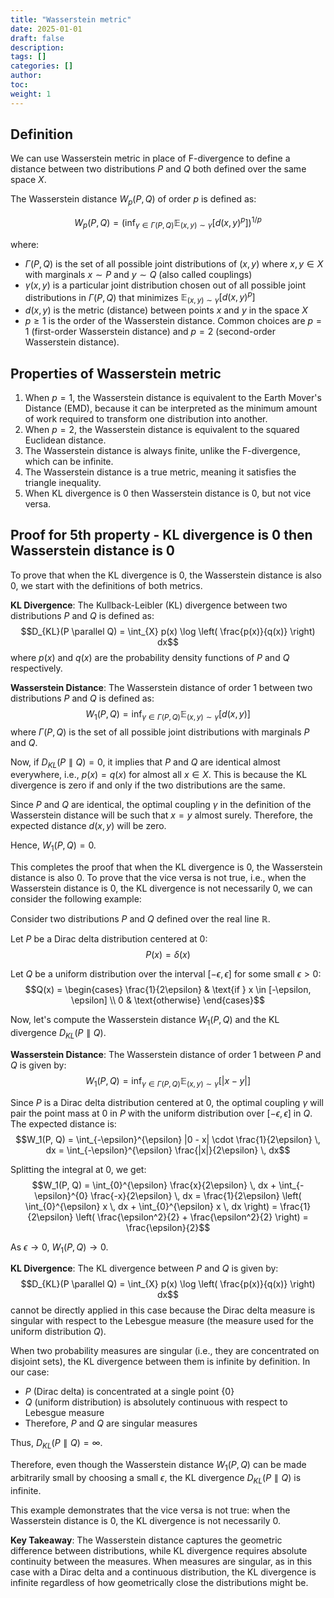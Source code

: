```yaml
---
title: "Wasserstein metric"
date: 2025-01-01
draft: false
description:
tags: []
categories: []
author:
toc:
weight: 1
---
```


## Definition

We can use Wasserstein metric in place of F-divergence to define a distance between two distributions $P$ and $Q$ both defined over the same space $X$.

The Wasserstein distance $W_p(P,Q)$ of order $p$ is defined as:

$$W_p(P,Q) = \left( \inf_{\gamma \in \Gamma(P,Q)} \mathbb{E}_{(x,y) \sim \gamma} [d(x,y)^p] \right)^{1/p}$$

where:

- $\Gamma(P,Q)$ is the set of all possible joint distributions of $(x,y)$ where $x,y \in X$ with marginals $x \sim P$ and $y \sim Q$ (also called couplings)
- $\gamma(x,y)$ is a particular joint distribution chosen out of all possible joint distributions in $\Gamma(P,Q)$ that minimizes $\mathbb{E}_{(x,y) \sim \gamma} [d(x,y)^p]$
- $d(x,y)$ is the metric (distance) between points $x$ and $y$ in the space $X$
- $p \geq 1$ is the order of the Wasserstein distance. Common choices are $p=1$ (first-order Wasserstein distance) and $p=2$ (second-order Wasserstein distance).

## Properties of Wasserstein metric
1. When $p=1$, the Wasserstein distance is equivalent to the Earth Mover's Distance (EMD), because it can be interpreted as the minimum amount of work required to transform one distribution into another.
2. When $p=2$, the Wasserstein distance is equivalent to the squared Euclidean distance.
3. The Wasserstein distance is always finite, unlike the F-divergence, which can be infinite.
4. The Wasserstein distance is a true metric, meaning it satisfies the triangle inequality.
5. When KL divergence is $0$ then Wasserstein distance is $0$, but not vice versa.

## Proof for 5th property - KL divergence is 0 then Wasserstein distance is 0
To prove that when the KL divergence is 0, the Wasserstein distance is also 0, we start with the definitions of both metrics.

**KL Divergence**: The Kullback-Leibler (KL) divergence between two distributions $P$ and $Q$ is defined as:
$$D_{KL}(P \parallel Q) = \int_{X} p(x) \log \left( \frac{p(x)}{q(x)} \right) dx$$
where $p(x)$ and $q(x)$ are the probability density functions of $P$ and $Q$ respectively.

**Wasserstein Distance**: The Wasserstein distance of order 1 between two distributions $P$ and $Q$ is defined as:
$$W_1(P,Q) = \inf_{\gamma \in \Gamma(P,Q)} \mathbb{E}_{(x,y) \sim \gamma} [d(x,y)]$$
where $\Gamma(P,Q)$ is the set of all possible joint distributions with marginals $P$ and $Q$.

Now, if $D_{KL}(P \parallel Q) = 0$, it implies that $P$ and $Q$ are identical almost everywhere, i.e., $p(x) = q(x)$ for almost all $x \in X$. This is because the KL divergence is zero if and only if the two distributions are the same.

Since $P$ and $Q$ are identical, the optimal coupling $\gamma$ in the definition of the Wasserstein distance will be such that $x = y$ almost surely. Therefore, the expected distance $d(x,y)$ will be zero.

Hence, $W_1(P,Q) = 0$.

This completes the proof that when the KL divergence is 0, the Wasserstein distance is also 0.
To prove that the vice versa is not true, i.e., when the Wasserstein distance is 0, the KL divergence is not necessarily 0, we can consider the following example:

Consider two distributions $P$ and $Q$ defined over the real line $\mathbb{R}$.

Let $P$ be a Dirac delta distribution centered at 0:
$$P(x) = \delta(x)$$

Let $Q$ be a uniform distribution over the interval $[-\epsilon, \epsilon]$ for some small $\epsilon > 0$:
$$Q(x) = \begin{cases} 
\frac{1}{2\epsilon} & \text{if } x \in [-\epsilon, \epsilon] \\
0 & \text{otherwise}
\end{cases}$$

Now, let's compute the Wasserstein distance $W_1(P, Q)$ and the KL divergence $D_{KL}(P \parallel Q)$.

**Wasserstein Distance**: The Wasserstein distance of order 1 between $P$ and $Q$ is given by:
$$W_1(P, Q) = \inf_{\gamma \in \Gamma(P, Q)} \mathbb{E}_{(x,y) \sim \gamma} [|x - y|]$$

Since $P$ is a Dirac delta distribution centered at 0, the optimal coupling $\gamma$ will pair the point mass at 0 in $P$ with the uniform distribution over $[-\epsilon, \epsilon]$ in $Q$. The expected distance is:
$$W_1(P, Q) = \int_{-\epsilon}^{\epsilon} |0 - x| \cdot \frac{1}{2\epsilon} \, dx = \int_{-\epsilon}^{\epsilon} \frac{|x|}{2\epsilon} \, dx$$

Splitting the integral at 0, we get:
$$W_1(P, Q) = \int_{0}^{\epsilon} \frac{x}{2\epsilon} \, dx + \int_{-\epsilon}^{0} \frac{-x}{2\epsilon} \, dx = \frac{1}{2\epsilon} \left( \int_{0}^{\epsilon} x \, dx + \int_{0}^{\epsilon} x \, dx \right) = \frac{1}{2\epsilon} \left( \frac{\epsilon^2}{2} + \frac{\epsilon^2}{2} \right) = \frac{\epsilon}{2}$$

As $\epsilon \to 0$, $W_1(P, Q) \to 0$.

**KL Divergence**: The KL divergence between $P$ and $Q$ is given by:
$$D_{KL}(P \parallel Q) = \int_{X} p(x) \log \left( \frac{p(x)}{q(x)} \right) dx$$
cannot be directly applied in this case because the Dirac delta measure is singular with respect to the Lebesgue measure (the measure used for the uniform distribution $Q$).

When two probability measures are singular (i.e., they are concentrated on disjoint sets), the KL divergence between them is infinite by definition. In our case:
- $P$ (Dirac delta) is concentrated at a single point {0}
- $Q$ (uniform distribution) is absolutely continuous with respect to Lebesgue measure
- Therefore, $P$ and $Q$ are singular measures

Thus, $D_{KL}(P \parallel Q) = \infty$.

Therefore, even though the Wasserstein distance $W_1(P, Q)$ can be made arbitrarily small by choosing a small $\epsilon$, the KL divergence $D_{KL}(P \parallel Q)$ is infinite.

This example demonstrates that the vice versa is not true: when the Wasserstein distance is 0, the KL divergence is not necessarily 0.

**Key Takeaway**: The Wasserstein distance captures the geometric difference between distributions, while KL divergence requires absolute continuity between the measures. When measures are singular, as in this case with a Dirac delta and a continuous distribution, the KL divergence is infinite regardless of how geometrically close the distributions might be.